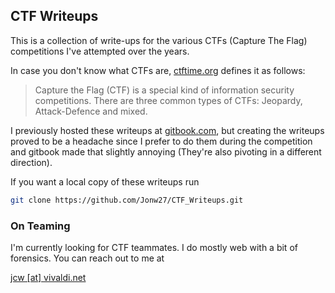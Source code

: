 ## CTF Writeups

This is a collection of write-ups for the various CTFs (Capture The Flag) competitions I've attempted over the years.

In case you don't know what CTFs are, [ctftime.org](https://ctftime.org) defines it as follows:

> Capture the Flag (CTF) is a special kind of information security competitions. There are three common types of CTFs: Jeopardy, Attack-Defence and mixed.

I previously hosted these writeups at [gitbook.com](https://gitbook.com), but creating the writeups proved to be a headache since I prefer to do them during the competition and gitbook made that slightly annoying (They're also pivoting in a different direction).

If you want a local copy of these writeups run

``` bash
git clone https://github.com/Jonw27/CTF_Writeups.git
```

### On Teaming
I'm currently looking for CTF teammates. I do mostly web with a bit of forensics. You can reach out to me at

[jcw [at] vivaldi.net](mailto:jcw@vivaldi.net)